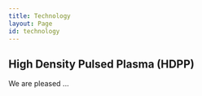 ```yaml
---
title: Technology
layout: Page
id: technology
---
```


## High Density Pulsed Plasma (HDPP)

We are pleased ...
